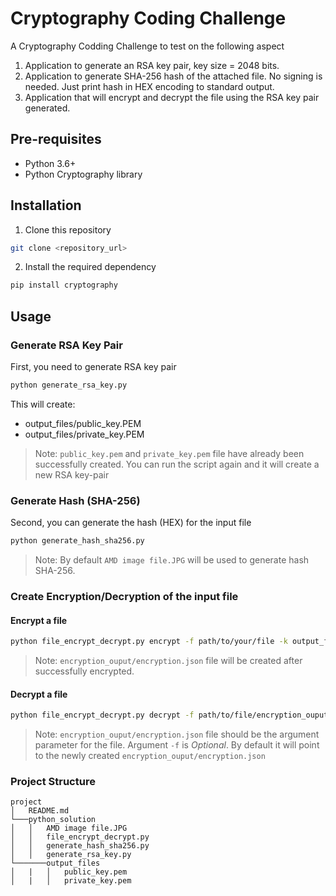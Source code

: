 # Cryptography Coding Challenge

A Cryptography Codding Challenge to test on the following aspect

1. Application to generate an RSA key pair, key size = 2048 bits.
2. Application to generate SHA-256 hash of the attached file. No signing is needed. Just print hash in HEX encoding to standard output.
3. Application that will encrypt and decrypt the file using the RSA key pair generated.

## Pre-requisites

- Python 3.6+
- Python Cryptography library

## Installation

1. Clone this repository
```bash
git clone <repository_url>
```

2. Install the required dependency
```bash
pip install cryptography
```

## Usage

### Generate RSA Key Pair
First, you need to generate RSA key pair
```bash
python generate_rsa_key.py
```
This will create:

- output_files/public_key.PEM
- output_files/private_key.PEM

> Note: `public_key.pem` and `private_key.pem` file have already been successfully created. You can run the script again and it will create a new RSA key-pair 

### Generate Hash (SHA-256)
Second, you can generate the hash (HEX) for the input file
```bash
python generate_hash_sha256.py
```
> Note: By default `AMD image file.JPG` will be used to generate hash SHA-256. 
### Create Encryption/Decryption of the input file
#### Encrypt a file
```bash
python file_encrypt_decrypt.py encrypt -f path/to/your/file -k output_files/public_key.pem
```
> Note: `encryption_ouput/encryption.json` file will be created after successfully encrypted. 
#### Decrypt a file
```bash
python file_encrypt_decrypt.py decrypt -f path/to/file/encryption_ouput/encryption.json -k output_files/private_key.pem
```
> Note: `encryption_ouput/encryption.json` file should be the argument parameter for the file. Argument `-f` is *Optional*. By default it will point to the newly created `encryption_ouput/encryption.json`

### Project Structure
```
project
│   README.md
└───python_solution
│   │   AMD image file.JPG
│   │   file_encrypt_decrypt.py
│   │   generate_hash_sha256.py
│   │   generate_rsa_key.py
└───────output_files
│   |   │   public_key.pem
│   |   │   private_key.pem
```
